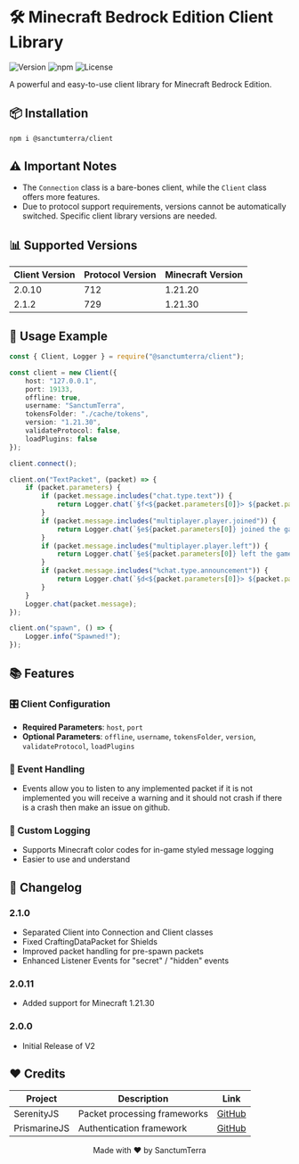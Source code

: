 # 🛠️ Minecraft Bedrock Edition Client Library

![Version](https://img.shields.io/badge/Supported%20Version-1.21.30-brightgreen)
![npm](https://img.shields.io/npm/v/@sanctumterra/client)
![License](https://img.shields.io/badge/License-MIT-blue)

A powerful and easy-to-use client library for Minecraft Bedrock Edition.

## 📦 Installation

```bash
npm i @sanctumterra/client
```

## ⚠️ Important Notes

- The `Connection` class is a bare-bones client, while the `Client` class offers more features.
- Due to protocol support requirements, versions cannot be automatically switched. Specific client library versions are needed.

## 📊 Supported Versions

| Client Version | Protocol Version  | Minecraft Version |
|----------------|-------------------|-------------------|
| 2.0.10         | 712               | 1.21.20           |
| 2.1.2          | 729               | 1.21.30           |


## 🚀 Usage Example

```typescript
const { Client, Logger } = require("@sanctumterra/client");

const client = new Client({
    host: "127.0.0.1",
    port: 19133,
    offline: true,
    username: "SanctumTerra",
    tokensFolder: "./cache/tokens",
    version: "1.21.30",
    validateProtocol: false,
    loadPlugins: false
});

client.connect();

client.on("TextPacket", (packet) => {
    if (packet.parameters) {
        if (packet.message.includes("chat.type.text")) {
            return Logger.chat(`§f<${packet.parameters[0]}> ${packet.parameters[1]}`);
        }
        if (packet.message.includes("multiplayer.player.joined")) {
            return Logger.chat(`§e${packet.parameters[0]} joined the game`);
        }
        if (packet.message.includes("multiplayer.player.left")) {
            return Logger.chat(`§e${packet.parameters[0]} left the game`);
        }
        if (packet.message.includes("%chat.type.announcement")) {
            return Logger.chat(`§d<${packet.parameters[0]}> ${packet.parameters[1]}`);
        }
    }
    Logger.chat(packet.message);
});

client.on("spawn", () => {
    Logger.info("Spawned!");
});
```

## 📚 Features

### 🎛️ Client Configuration
- **Required Parameters**: `host`, `port`
- **Optional Parameters**: `offline`, `username`, `tokensFolder`, `version`, `validateProtocol`, `loadPlugins`

### 📡 Event Handling
- Events allow you to listen to any implemented packet if it is not implemented you will receive a warning and it should not crash if there is a crash then make an issue on github.


### 🎨 Custom Logging
- Supports Minecraft color codes for in-game styled message logging
- Easier to use and understand

## 📜 Changelog

### 2.1.0
- Separated Client into Connection and Client classes
- Fixed CraftingDataPacket for Shields
- Improved packet handling for pre-spawn packets
- Enhanced Listener Events for "secret" / "hidden" events

### 2.0.11
- Added support for Minecraft 1.21.30

### 2.0.0
- Initial Release of V2

## ❤️ Credits

| Project | Description | Link |
|---------|-------------|------|
| SerenityJS | Packet processing frameworks | [GitHub](https://github.com/SerenityJS/serenity) |
| PrismarineJS | Authentication framework | [GitHub](https://github.com/PrismarineJS) |

<p align="center">Made with ❤️ by SanctumTerra</p>